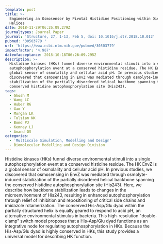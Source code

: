 ```yaml
---
template: post
title: >-
  Engineering an Osmosensor by Pivotal Histidine Positioning within Disordered
  Helices
date: 2018-11-29T06:26:09.279Z
journaltypes: Journal Paper
journal: 'Structure, 27, 1-13, Feb 5, doi: 10.1016/j.str.2018.10.012'
pubmed: '30503779 '
url: 'https://www.ncbi.nlm.nih.gov/pubmed/30503779'
impactfactor: '4.907'
dateofacceptance: 2018-10-18T06:26:09.295Z
description: >-
  Histidine kinases (HKs) funnel diverse environmental stimuli into a single
  autophosphorylation event at a conserved histidine residue. The HK EnvZ is a
  global sensor of osmolality and cellular acid pH. In previous studies, we
  discovered that osmosensing in EnvZ was mediated through osmolyte-induced
  stabilization of the partially disordered helical backbone spanning the
  conserved histidine autophosphorylation site (His243).
tags:
  - Ghosh M
  - Wang LC
  - Huber RG
  - Gao Y
  - Morgan LK
  - Tulsian NK
  - Bond PJ
  - Kenney LJ
  - Anand GS
categories:
  - 'Multiscale Simulation, Modelling and Design'
  - Biomolecular Modelling and Design Division
---
```

Histidine kinases (HKs) funnel diverse environmental stimuli into a single autophosphorylation event at a conserved histidine residue. The HK EnvZ is a global sensor of osmolality and cellular acid pH. In previous studies, we discovered that osmosensing in EnvZ was mediated through osmolyte-induced stabilization of the partially disordered helical backbone spanning the conserved histidine autophosphorylation site (His243). Here, we describe how backbone stabilization leads to changes in the microenvironment of His243, resulting in enhanced autophosphorylation through relief of inhibition and repositioning of critical side chains and imidazole rotamerization. The conserved His-Asp/Glu dyad within the partially structured helix is equally geared to respond to acid pH, an alternative environmental stimulus in bacteria. This high-resolution "double-clamp" switch model proposes that a His-Asp/Glu dyad functions as an integrative node for regulating autophosphorylation in HKs. Because the His-Asp/Glu dyad is highly conserved in HKs, this study provides a universal model for describing HK function.
